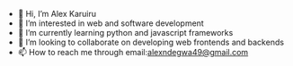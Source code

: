 - 👋 Hi, I’m Alex Karuiru
- 👀 I’m interested in web and software development
- 🌱 I’m currently learning python and javascript frameworks
- 💞️ I’m looking to collaborate on developing  web frontends and backends
- 📫 How to reach me through email:alexndegwa49@gmail.com

<!---
AlexKaruiru/AlexKaruiru is a ✨ special ✨ repository because its `README.md` (this file) appears on your GitHub profile.
You can click the Preview link to take a look at your changes.
--->

